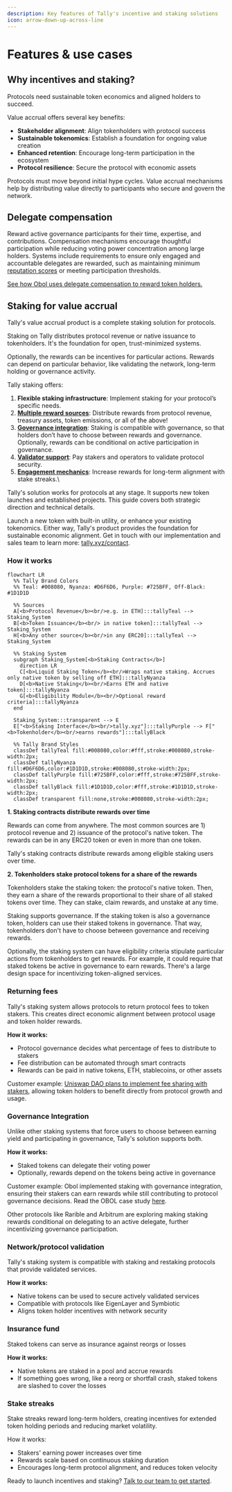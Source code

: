 ```yaml
---
description: Key features of Tally's incentive and staking solutions
icon: arrow-down-up-across-line
---
```


# Features & use cases

## Why incentives and staking?

Protocols need sustainable token economics and aligned holders to succeed.

Value accrual offers several key benefits:

* **Stakeholder alignment**: Align tokenholders with protocol success
* **Sustainable tokenomics**: Establish a foundation for ongoing value creation
* **Enhanced retention**: Encourage long-term participation in the ecosystem
* **Protocol resilience**: Secure the protocol with economic assets

Protocols must move beyond initial hype cycles. Value accrual mechanisms help by distributing value directly to participants who secure and govern the network.

## **Delegate compensation**

Reward active governance participants for their time, expertise, and contributions. Compensation mechanisms encourage thoughtful participation while reducing voting power concentration among large holders. Systems include requirements to ensure only engaged and accountable delegates are rewarded, such as maintaining minimum [reputation scores](../governance/delegate-reputation-score-drs.md) or meeting participation thresholds.

[See how Obol uses delegate compensation to reward token holders.](../governance/delegate-compensation.md)

## Staking for value accrual

Tally's value accrual product is a complete staking solution for protocols.&#x20;

Staking on Tally distributes protocol revenue or native issuance to tokenholders. It's the foundation for open, trust-minimized systems.

Optionally, the rewards can be incentives for particular actions. Rewards can depend on particular behavior, like validating the network, long-term holding or governance activity.

Tally staking offers:

1. **Flexible staking infrastructure**: Implement staking for your protocol’s specific needs.
2. [**Multiple reward sources**](https://docs.tally.xyz/tally-features/staking/staking-customizations#returning-fees): Distribute rewards from protocol revenue, treasury assets, token emissions, or all of the above!
3. [**Governance integration**](https://docs.tally.xyz/tally-features/staking/staking-customizations#governance-integration): Staking is compatible with governance, so that holders don’t have to choose between rewards and governance. Optionally, rewards can be conditional on active participation in governance.
4. [**Validator support**](https://docs.tally.xyz/tally-features/staking/staking-customizations#network-protocol-validation): Pay stakers and operators to validate protocol security.
5. [**Engagement mechanics**](https://docs.tally.xyz/tally-features/staking/staking-customizations#stake-streaks): Increase rewards for long-term alignment with stake streaks.\


Tally's solution works for protocols at any stage. It supports new token launches and established projects. This guide covers both strategic direction and technical details.&#x20;

Launch a new token with built-in utility, or enhance your existing tokenomics. Either way, Tally's product provides the foundation for sustainable economic alignment. Get in touch with our implementation and sales team to learn more: [tally.xyz/contact](https://www.tally.xyz/contact).

### How it works

```mermaid
flowchart LR
  %% Tally Brand Colors
  %% Teal: #008080, Nyanza: #D6F6D6, Purple: #725BFF, Off-Black: #1D1D1D

  %% Sources
  A[<b>Protocol Revenue</b><br/>e.g. in ETH]:::tallyTeal --> Staking_System
  B[<b>Token Issuance</b><br/> in native token]:::tallyTeal --> Staking_System
  H[<b>Any other source</b><br/>in any ERC20]:::tallyTeal --> Staking_System

  %% Staking System
  subgraph Staking_System[<b>Staking Contracts</b>]
    direction LR
    C[<b>Liquid Staking Token</b><br/>Wraps native staking. Accrues only native token by selling off ETH]:::tallyNyanza
    D[<b>Native Staking</b><br/>Earns ETH and native token]:::tallyNyanza
    G[<b>Eligibility Module</b><br/>Optional reward criteria]:::tallyNyanza
  end

  Staking_System:::transparent --> E
  E["<b>Staking Interface</b><br/>tally.xyz"]:::tallyPurple --> F["<b>Tokenholder</b><br/>earns rewards"]:::tallyBlack

  %% Tally Brand Styles
  classDef tallyTeal fill:#008080,color:#fff,stroke:#008080,stroke-width:2px;
  classDef tallyNyanza fill:#D6F6D6,color:#1D1D1D,stroke:#008080,stroke-width:2px;
  classDef tallyPurple fill:#725BFF,color:#fff,stroke:#725BFF,stroke-width:2px;
  classDef tallyBlack fill:#1D1D1D,color:#fff,stroke:#1D1D1D,stroke-width:2px;
  classDef transparent fill:none,stroke:#008080,stroke-width:2px;
```

**1. Staking contracts distribute rewards over time**

Rewards can come from anywhere. The most common sources are 1) protocol revenue and 2) issuance of the protocol's native token. The rewards can be in any ERC20 token or even in more than one token.

Tally's staking contracts distribute rewards among eligible staking users over time.&#x20;

**2. Tokenholders stake protocol tokens for a share of the rewards**

Tokenholders stake the staking token: the protocol's native token. Then, they earn a share of the rewards proportional to their share of all staked tokens over time. They can stake, claim rewards, and unstake at any time.

Staking supports governance. If the staking token is also a governance token, holders can use their staked tokens in governance. That way, tokenholders don't have to choose between governance and receiving rewards.

Optionally, the staking system can have eligibility criteria stipulate particular actions from tokenholders to get rewards. For example, it could require that staked tokens be active in governance to earn rewards. There's a large design space for incentivizing token-aligned services.

### Returning fees

Tally's staking system allows protocols to return protocol fees to token stakers. This creates direct economic alignment between protocol usage and token holder rewards.

**How it works:**

* Protocol governance decides what percentage of fees to distribute to stakers
* Fee distribution can be automated through smart contracts
* Rewards can be paid in native tokens, ETH, stablecoins, or other assets

Customer example: [Uniswap DAO plans to implement fee sharing with stakers](https://gov.uniswap.org/t/temperature-check-activate-uniswap-protocol-governance/22936), allowing token holders to benefit directly from protocol growth and usage.

### Governance Integration

Unlike other staking systems that force users to choose between earning yield and participating in governance, Tally's solution supports both.

**How it works:**

* Staked tokens can delegate their voting power
* Optionally, rewards depend on the tokens being active in governance

Customer example: Obol implemented staking with governance integration, ensuring their stakers can earn rewards while still contributing to protocol governance decisions. Read the OBOL case study [here](https://tally.mirror.xyz/6e3I6e4K2FL_dcv5cnDTnJdQ0NSpqFnENZBAs7zre4s).

Other protocols like Rarible and Arbitrum are exploring making staking rewards conditional on delegating to an active delegate, further incentivizing governance participation.

### Network/protocol validation

Tally's staking system is compatible with staking and restaking protocols that provide validated services.

**How it works:**

* Native tokens can be used to secure actively validated services
* Compatible with protocols like EigenLayer and Symbiotic
* Aligns token holder incentives with network security

### Insurance fund

Staked tokens can serve as insurance against reorgs or losses

**How it works:**

* Native tokens are staked in a pool and accrue rewards
* If something goes wrong, like a reorg or shortfall crash, staked tokens are slashed to cover the losses

### Stake streaks

Stake streaks reward long-term holders, creating incentives for extended token holding periods and reducing market volatility.

How it works:

* Stakers' earning power increases over time
* Rewards scale based on continuous staking duration
* Encourages long-term protocol alignment, and reduces token velocity

Ready to launch incentives and staking? [Talk to our team to get started](http://tally.xyz/contact).
